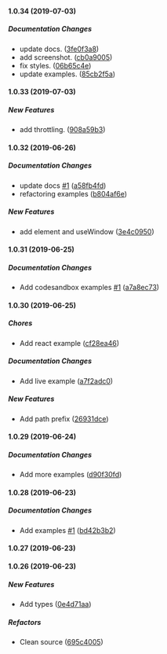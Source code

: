 #### 1.0.34 (2019-07-03)

##### Documentation Changes

*  update docs. ([3fe0f3a8](https://github.com/n8tb1t/use-scroll-position/commit/3fe0f3a844cc1bb8b318187ad00151289214b51f))
*  add screenshot. ([cb0a9005](https://github.com/n8tb1t/use-scroll-position/commit/cb0a90056fcdb1e4cb2529ea6001c00610d6ef6a))
*  fix styles. ([06b65c4e](https://github.com/n8tb1t/use-scroll-position/commit/06b65c4e1f0150e7807fa9bd54013cdcc21f7fa5))
*  update examples. ([85cb2f5a](https://github.com/n8tb1t/use-scroll-position/commit/85cb2f5ae29dc4dd57f759044c5e36569e8faa7c))

#### 1.0.33 (2019-07-03)

##### New Features

*  add throttling. ([908a59b3](https://github.com/n8tb1t/use-scroll-position/commit/908a59b3ffbdc02a2e01e8cb1e4d77eab5cacffe))

#### 1.0.32 (2019-06-26)

##### Documentation Changes

*  update docs [#1](https://github.com/n8tb1t/use-scroll-position/pull/1) ([a58fb4fd](https://github.com/n8tb1t/use-scroll-position/commit/a58fb4fdf6c0eeefdac757899c2e2d78775823e6))
*  refactoring examples ([b804af6e](https://github.com/n8tb1t/use-scroll-position/commit/b804af6e5f3b94c7cd1b59864c4b85dc527a1866))

##### New Features

*  add element and useWindow ([3e4c0950](https://github.com/n8tb1t/use-scroll-position/commit/3e4c0950e98bcf96f2b0dcba402ba16439d702ad))

#### 1.0.31 (2019-06-25)

##### Documentation Changes

*  Add codesandbox examples [#1](https://github.com/n8tb1t/use-scroll-position/pull/1) ([a7a8ec73](https://github.com/n8tb1t/use-scroll-position/commit/a7a8ec73261ecdd44cf9e4e3487019e689d32b34))

#### 1.0.30 (2019-06-25)

##### Chores

*  Add react example ([cf28ea46](https://github.com/n8tb1t/use-scroll-position/commit/cf28ea465b2f25d8f763ae0252eb19684c5022f5))

##### Documentation Changes

*  Add live example ([a7f2adc0](https://github.com/n8tb1t/use-scroll-position/commit/a7f2adc09171a7f63169741a1aed8d4becf19b56))

##### New Features

*  Add path prefix ([26931dce](https://github.com/n8tb1t/use-scroll-position/commit/26931dce7b87fa11c008cae4bbe9acbadfcf8152))

#### 1.0.29 (2019-06-24)

##### Documentation Changes

*  Add more examples ([d90f30fd](https://github.com/n8tb1t/use-scroll-position/commit/d90f30fdfe0654489a665f14f571e11deca8239d))

#### 1.0.28 (2019-06-23)

##### Documentation Changes

*  Add examples [#1](https://github.com/n8tb1t/use-scroll-position/pull/1) ([bd42b3b2](https://github.com/n8tb1t/use-scroll-position/commit/bd42b3b21c959172edc086eb7894b424ce6e0187))

#### 1.0.27 (2019-06-23)

#### 1.0.26 (2019-06-23)

##### New Features

*  Add types ([0e4d71aa](https://github.com/n8tb1t/use-scroll-position/commit/0e4d71aad0e600a91b7ae3f14340c1700efe6682))

##### Refactors

*  Clean source ([695c4005](https://github.com/n8tb1t/use-scroll-position/commit/695c4005d3bcae9aae207a729f78fcaf63782bd0))



